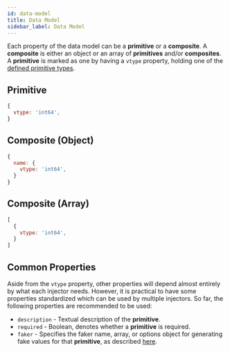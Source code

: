 ```yaml
---
id: data-model
title: Data Model
sidebar_label: Data Model
---
```


Each property of the data model can be a **primitive** or a **composite**. A **composite** is either an object or an array of **primitives** and/or **composites**. A **primitive** is marked as one by having a `vtype` property, holding one of the [defined primitive types](reference/defined-types.md).

## Primitive

``` javascript
{
  vtype: 'int64',
}
```

## Composite (Object)
``` javascript
{
  name: {
    vtype: 'int64',
  }
}
```

## Composite (Array)
``` javascript
[
  {
    vtype: 'int64',
  }
]
```

## Common Properties

Aside from the `vtype` property, other properties will depend almost entirely by what each injector needs. However, it is practical to have some properties standardized which can be used by multiple injectors. So far, the following properties are recommended to be used:

- `description` - Textual description of the **primitive**.
- `required` - Boolean, denotes whether a **primitive** is required.
- `faker` - Specifies the faker name, array, or options object for generating fake values for that **primitive**, as described [here](reference/faked-data.md).